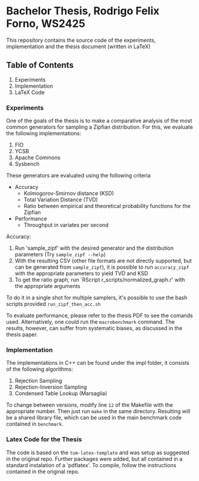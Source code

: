 # Bachelor Thesis, Rodrigo Felix Forno, WS2425
This repository contains the source code of the experiments, implementation and the thesis document (written in LaTeX)

## Table of Contents
1. Experiments
2. Implementation
3. LaTeX Code

### Experiments
One of the goals of the thesis is to make a comparative analysis of the most common generators for sampling a Zipfian distribution. For this, we evaluate the following implementations:
1. FIO
2. YCSB
3. Apache Commons
4. Sysbench

These generators are evaluated using the following criteria
-  Accuracy
    - Kolmogorov-Smirnov distance (KSD)
    - Total Variation Distance (TVD)
    - Ratio between empirical and theoretical probability functions for the Zipfian
- Performance
    - Throughput in variates per second

Accuracy:
1. Run 'sample_zipf' with the desired generator and the distribution parameters (Try `sample_zipf --help`)
2. With the resulting CSV (other file formats are not directly supported, but can be generated from `sample_zipf`),
it is possible to run `accuracy_zipf` with the appropriate parameters to yield TVD and KSD
3. To get the ratio graph, run `RScript r_scripts/normalized_graph.r' with the appropriate arguments

To do it in a single shot for multiple samplers, it's possible to use the bash scripts provided `run_zipf_then_acc.sh`

To evaluate performance, please refer to the thesis PDF to see the comands used. Alternatively, one could run the `macrobenchmark` command. 
The results, however, can suffer from systematic biases, as discussed in the thesis paper.

### Implementation
The implementations in C++ can be found under the impl folder, it consists of the following algorithms:
1. Rejection Sampling
2. Rejection-Inversion Sampling
3. Condensed Table Lookup (Marsaglia)

To change between versions, modify line `12` of the Makefile with the appropriate number. Then just run `make` in the same directory.
Resulting will be a shared library file, which can be used in the main benchmark code contained in `benchmark`.

### Latex Code for the Thesis
The code is based on the `tum-latex-template` and was setup as suggested in the original repo. Further packages were added, but all contained 
in a standard instalation of a 'pdflatex'. To compile, follow the instructions contained in the original repo.



